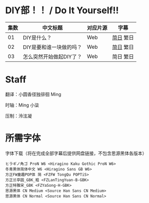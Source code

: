 # DIY部！！ / Do It Yourself!!
| 集数 | 中文标题 | 对应片源 | 字幕 |
| ---- | ---- | ---- | ---- |
| 01 | DIY是什么？ | Web | [简日](https://raw.githubusercontent.com/MingYSub/SubArchive/main/Archive/Do%20It%20Yourself%21%21/%5BMingY%5D%20Do%20It%20Yourself%21%21%20%5B01%5D.CHS_JPN.ass) 繁日 |
| 02 | DIY是要和谁一块做的吗？ | Web | [简日](https://raw.githubusercontent.com/MingYSub/SubArchive/main/Archive/Do%20It%20Yourself%21%21/%5BMingY%5D%20Do%20It%20Yourself%21%21%20%5B02%5D.CHS_JPN.ass) 繁日 |
| 03 | 怎么突然开始做起DIY了？ | Web | 简日 繁日 |

# Staff
翻译：小圆香径独徘徊  Ming

时轴：Ming  小柒

压制：泠泫凝

# 所需字体
字体下载（将在完成全部字幕后提供网盘链接，不包含思源黑体各版本）
```
ヒラギノ角ゴ ProN W6 <Hiragino Kaku Gothic ProN W6>
冬青黑体简体中文 W6 <Hiragino Sans GB W6>
方正FW童趣POP体 简 <FZFW TongQu POPTiS>
方正兰亭圆_GBK_粗 <FZLanTingYuan-B-GBK>
方正特雅宋_GBK <FZYaSong-H-GBK>
思源黑体 CN Medium <Source Han Sans CN Medium>
思源黑体 CN Normal <Source Han Sans CN Normal>
```
